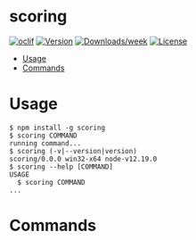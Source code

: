 scoring
=======



[![oclif](https://img.shields.io/badge/cli-oclif-brightgreen.svg)](https://oclif.io)
[![Version](https://img.shields.io/npm/v/scoring.svg)](https://npmjs.org/package/scoring)
[![Downloads/week](https://img.shields.io/npm/dw/scoring.svg)](https://npmjs.org/package/scoring)
[![License](https://img.shields.io/npm/l/scoring.svg)](https://github.com/dpoarch/dpoarch/blob/master/package.json)

<!-- toc -->
* [Usage](#usage)
* [Commands](#commands)
<!-- tocstop -->
# Usage
<!-- usage -->
```sh-session
$ npm install -g scoring
$ scoring COMMAND
running command...
$ scoring (-v|--version|version)
scoring/0.0.0 win32-x64 node-v12.19.0
$ scoring --help [COMMAND]
USAGE
  $ scoring COMMAND
...
```
<!-- usagestop -->
# Commands
<!-- commands -->

<!-- commandsstop -->
